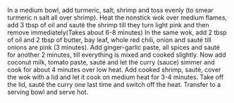 In a medium bowl, add turmeric, salt, shrimp and toss evenly (to smear turmeric n salt all over shrimp).
Heat the nonstick wok over medium flames, add 3 tbsp of oil and sauté the shrimp till they turn
light pink and then remove immediately(Takes about 6-8 minutes)
In the same wok, add 2 tbsp of oil and 2 tbsp of butter, bay leaf, whole red chili, onion
and sauté till onions are pink (3 minutes).
Add ginger-garlic paste, all spices and sauté for another 2 minutes, till everything is mixed and cooked slightly.
Now add coconut milk, tomato paste, sauté and let the curry (sauce) simmer and cook for about 4 minutes over low heat.
Add cooked shrimp, sauté, cover the wok with a lid and let it cook on medium heat for 3-4 minutes.
Take off the lid, sauté the curry one last time and switch off the heat.
Transfer to a serving bowl and serve hot.